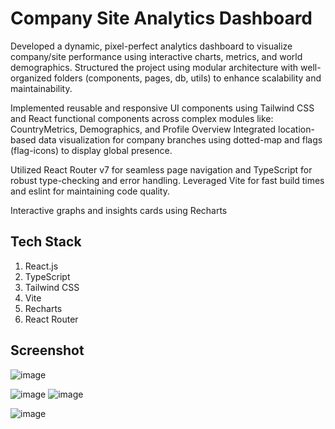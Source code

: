 # Company Site Analytics Dashboard
Developed a dynamic, pixel-perfect analytics dashboard to visualize company/site performance using interactive charts, metrics, and world demographics.
Structured the project using modular architecture with well-organized folders (components, pages, db, utils) to enhance scalability and maintainability.

Implemented reusable and responsive UI components using Tailwind CSS and React functional components across complex modules like: CountryMetrics, Demographics, and Profile Overview
Integrated location-based data visualization for company branches using dotted-map and flags (flag-icons) to display global presence.

Utilized React Router v7 for seamless page navigation and TypeScript for robust type-checking and error handling. Leveraged Vite for fast build times and eslint for maintaining code quality.

Interactive graphs and insights cards using Recharts
## Tech Stack 
1. React.js
2. TypeScript
3. Tailwind CSS
4. Vite
5. Recharts
6. React Router




## Screenshot

![image](https://github.com/user-attachments/assets/6974ecb2-2625-4a11-84e0-aca1032d8c02)

![image](https://github.com/user-attachments/assets/73e0edb9-159b-4401-8c22-cbad852237ba)
![image](https://github.com/user-attachments/assets/311d562a-6a9f-4568-8368-db8cbabf76fa)


![image](https://github.com/user-attachments/assets/025de2bf-ed85-40ff-ba4b-304497d6b695)

